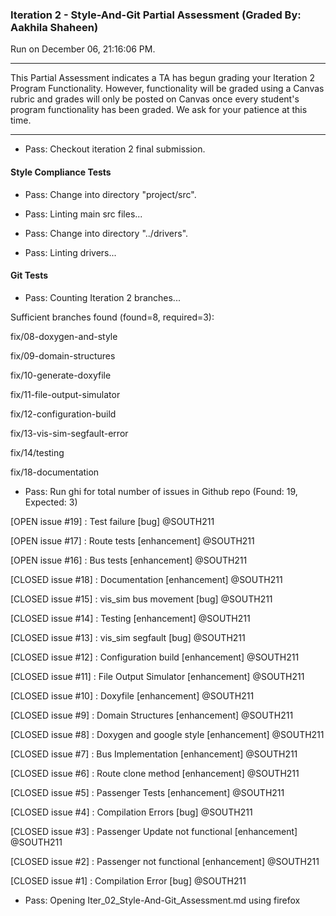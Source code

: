 ### Iteration 2 - Style-And-Git Partial Assessment (Graded By: Aakhila Shaheen)

Run on December 06, 21:16:06 PM.

<hr>

This Partial Assessment indicates a TA has begun grading your Iteration 2 Program Functionality. However, functionality will be graded using a Canvas rubric and grades will only be posted on Canvas once every student's program functionality has been graded. We ask for your patience at this time.

<hr>

+ Pass: Checkout iteration 2 final submission.




#### Style Compliance Tests

+ Pass: Change into directory "project/src".

+ Pass: Linting main src files...



+ Pass: Change into directory "../drivers".

+ Pass: Linting drivers...




#### Git Tests

+ Pass: Counting Iteration 2 branches...

Sufficient branches found (found=8, required=3):

fix/08-doxygen-and-style

fix/09-domain-structures

fix/10-generate-doxyfile

fix/11-file-output-simulator

fix/12-configuration-build

fix/13-vis-sim-segfault-error

fix/14/testing

fix/18-documentation

+ Pass: Run ghi for total number of issues in Github repo (Found: 19, Expected: 3) 

 [OPEN issue #19] :  Test failure [bug] @SOUTH211

[OPEN issue #17] :  Route tests [enhancement] @SOUTH211

[OPEN issue #16] :  Bus tests [enhancement] @SOUTH211

[CLOSED issue #18] :  Documentation [enhancement] @SOUTH211

[CLOSED issue #15] :  vis_sim bus movement [bug] @SOUTH211

[CLOSED issue #14] :  Testing [enhancement] @SOUTH211

[CLOSED issue #13] :  vis_sim segfault [bug] @SOUTH211

[CLOSED issue #12] :  Configuration build [enhancement] @SOUTH211

[CLOSED issue #11] :  File Output Simulator [enhancement] @SOUTH211

[CLOSED issue #10] :  Doxyfile [enhancement] @SOUTH211

[CLOSED issue #9] :  Domain Structures [enhancement] @SOUTH211

[CLOSED issue #8] :  Doxygen and google style [enhancement] @SOUTH211

[CLOSED issue #7] :  Bus Implementation [enhancement] @SOUTH211

[CLOSED issue #6] :  Route clone method [enhancement] @SOUTH211

[CLOSED issue #5] :  Passenger Tests [enhancement] @SOUTH211

[CLOSED issue #4] :  Compilation Errors [bug] @SOUTH211

[CLOSED issue #3] :  Passenger Update not functional [enhancement] @SOUTH211

[CLOSED issue #2] :  Passenger not functional [enhancement] @SOUTH211

[CLOSED issue #1] :  Compilation Error [bug] @SOUTH211

 



+ Pass: Opening Iter_02_Style-And-Git_Assessment.md using firefox

